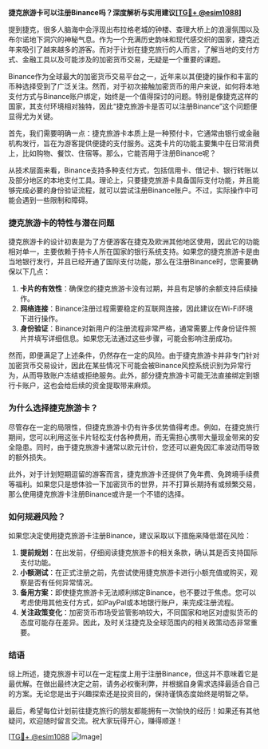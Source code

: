 **捷克旅游卡可以注册Binance吗？深度解析与实用建议[[TG💪+ @esim1088](https://t.me/s/esim1088)]**

提到捷克，很多人脑海中会浮现出布拉格老城的钟楼、查理大桥上的浪漫氛围以及布尔诺地下洞穴的神秘气息。作为一个充满历史韵味和现代感交织的国家，捷克近年来吸引了越来越多的游客。而对于计划在捷克旅行的人而言，了解当地的支付方式、金融工具以及可能涉及的加密货币交易，无疑是一个重要的课题。

Binance作为全球最大的加密货币交易平台之一，近年来以其便捷的操作和丰富的币种选择受到了广泛关注。然而，对于初次接触加密货币的用户来说，如何将本地支付方式与Binance账户绑定，始终是一个值得探讨的问题。特别是像捷克这样的国家，其支付环境相对独特，因此“捷克旅游卡是否可以注册Binance”这个问题便显得尤为关键。

首先，我们需要明确一点：捷克旅游卡本质上是一种预付卡，它通常由银行或金融机构发行，旨在为游客提供便捷的支付服务。这类卡片的功能主要集中在日常消费上，比如购物、餐饮、住宿等。那么，它能否用于注册Binance呢？

从技术层面来看，Binance支持多种支付方式，包括信用卡、借记卡、银行转账以及部分地区的本地支付工具。理论上，只要捷克旅游卡具备国际支付功能，并且能够完成必要的身份验证流程，就可以尝试注册Binance账户。不过，实际操作中可能会遇到一些限制和障碍。

### **捷克旅游卡的特性与潜在问题**

捷克旅游卡的设计初衷是为了方便游客在捷克及欧洲其他地区使用，因此它的功能相对单一，主要依赖于持卡人所在国家的银行系统支持。如果您的捷克旅游卡是由当地银行发行，并且已经开通了国际支付功能，那么在注册Binance时，您需要确保以下几点：

1. **卡片的有效性**：确保您的捷克旅游卡没有过期，并且有足够的余额支持后续操作。
2. **网络连接**：Binance注册过程需要稳定的互联网连接，因此建议在Wi-Fi环境下进行操作。
3. **身份验证**：Binance对新用户的注册流程非常严格，通常需要上传身份证件照片并填写详细信息。如果您无法通过这些步骤，可能会影响注册成功。

然而，即便满足了上述条件，仍然存在一定的风险。由于捷克旅游卡并非专门针对加密货币交易设计，因此在某些情况下可能会被Binance风控系统识别为异常行为，从而导致账户冻结或拒绝服务。此外，部分捷克旅游卡可能无法直接绑定到银行卡账户，这也会给后续的资金提取带来麻烦。

### **为什么选择捷克旅游卡？**

尽管存在一定的局限性，但捷克旅游卡仍有许多优势值得考虑。例如，在捷克旅行期间，您可以利用这张卡片轻松支付各种费用，而无需担心携带大量现金带来的安全隐患。同时，由于捷克旅游卡通常以欧元计价，您还可以避免因汇率波动而导致的额外损失。

此外，对于计划短期逗留的游客而言，捷克旅游卡还提供了免年费、免跨境手续费等福利。如果您只是想体验一下加密货币的世界，并不打算长期持有或频繁交易，那么使用捷克旅游卡注册Binance或许是一个不错的选择。

### **如何规避风险？**

如果您决定使用捷克旅游卡注册Binance，建议采取以下措施来降低潜在风险：

1. **提前规划**：在出发前，仔细阅读捷克旅游卡的相关条款，确认其是否支持国际支付功能。
2. **小额测试**：在正式注册之前，先尝试使用捷克旅游卡进行小额充值或购买，观察是否有任何异常情况。
3. **备用方案**：即使捷克旅游卡无法顺利绑定Binance，也不要过于焦虑。您可以考虑使用其他支付方式，如PayPal或本地银行账户，来完成注册流程。
4. **关注政策变化**：加密货币市场受监管影响较大，不同国家和地区对虚拟货币的态度可能存在差异。因此，及时关注捷克及全球范围内的相关政策动态非常重要。

### **结语**

综上所述，捷克旅游卡可以在一定程度上用于注册Binance，但这并不意味着它是最优解。在做出最终决定之前，请务必权衡利弊，并根据自身需求选择最适合自己的方案。无论您是出于兴趣探索还是投资目的，保持谨慎态度始终是明智之举。

最后，希望每位计划前往捷克旅行的朋友都能拥有一次愉快的经历！如果还有其他疑问，欢迎随时留言交流。祝大家玩得开心，赚得顺遂！

[[TG💪+ @esim1088](https://t.me/s/esim1088) ![Image](https://i.postimg.cc/4NQfJmqS/Snipaste-2025-05-13-00-14-12.png)]
